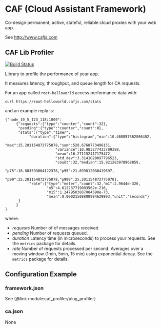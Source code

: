 # CAF (Cloud Assistant Framework)

Co-design permanent, active, stateful, reliable cloud proxies with your web app.

See http://www.cafjs.com

## CAF Lib Profiler
[![Build Status](https://travis-ci.org/cafjs/caf_profiler.svg?branch=master)](https://travis-ci.org/cafjs/caf_profiler)


Library to profile the performance of your app.

It measures latency, throughput, and queue length for CA requests.

For an app called `root-helloworld` access performance data with:

    curl https://root-helloworld.cafjs.com/stats

and an example reply is:

    {"node_10_5_123_118:1000":
         {"requests":{"type":"counter","count":32},
          "pending":{"type":"counter","count":0},
          "stats":{"type":"timer",
               "duration":{"type":"histogram","min":10.468857362866402,
                           "max":25.201154872775078,"sum":520.6768773496151,
                           "variance":10.983277433789388,
                           "mean":16.271152417175472,
                           "std_dev":3.3141028097796523,
                           "count":32,"median":15.921283978968859,
                           "p75":18.803593004122376,"p95":21.699812030419697,
                           "p99":25.201154872775078,"p999":25.201154872775078},
               "rate":{"type":"meter","count":32,"m1":2.9644e-320,
                       "m5":4.612237719003562e-216,
                       "m15":1.2479503887084598e-73,
                       "mean":0.00021508800984629893,"unit":"seconds"}
          }
         }
    }

where:

* *requests* Number of of messages received.
* *pending* Number of requests queued.
* *duration* Latency time (in microseconds) to process your requests. See the `metrics` package for details.
* *rate* Number of requests processed per second. Averages over a moving window (1min, 5min, 15 min) using exponential decay.  See the `metrics` package for details.

## Configuration Example

### framework.json

 See {@link module:caf_profiler/plug_profiler}


### ca.json

  None
